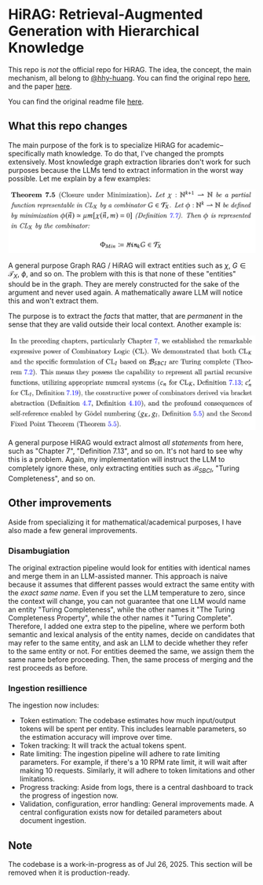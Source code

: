 # HiRAG: Retrieval-Augmented Generation with Hierarchical Knowledge

This repo is *not* the official repo for HiRAG. The idea, the concept, the main mechanism, all belong to [@hhy-huang](https://github.com/hhy-huang). You can find the original repo [here](https://github.com/hhy-huang/HiRAG), and the paper [here](https://arxiv.org/pdf/2503.10150).

You can find the original readme file [here](readme.hhy-huang.md).

## What this repo changes

The main purpose of the fork is to specialize HiRAG for academic– specifically math knowledge. To do that, I've changed the prompts extensively. Most knowledge graph extraction libraries don't work for such purposes because the LLMs tend to extract information in the worst way possible. Let me explain by a few examples:

![image-example](imgs/example_theorem.png)

A general purpose Graph RAG / HiRAG will extract entities such as $\chi$, $G \in \mathcal{T}_X$, $\phi$, and so on.
The problem with this is that none of these "entities" should be in the graph. They are merely constructed for the sake of the argument and never used again. A mathematically aware LLM will notice this and won't extract them.

The purpose is to extract the *facts* that matter, that are *permanent* in the sense that they are valid outside their local context. Another example is:

![image-example-2](imgs/example-section-text.png)

A general purpose HiRAG would extract almost *all statements* from here, such as "Chapter 7", "Definition 7.13", and so on. It's not hard to see why this is a problem.
Again, my implementation will instruct the LLM to completely ignore these, only extracting entities such as $\mathcal{B}_{SBCI}$, "Turing Completeness", and so on.

## Other improvements

Aside from specializing it for mathematical/academical purposes, I have also made a few general improvements.

### Disambugiation

The original extraction pipeline would look for entities with identical names and merge them in an LLM-assisted manner. This approach is naive because it assumes that different passes would extract the same entity with the *exact same name*. Even if you set the LLM temperature to zero, since the context will change, you can not guarantee that one LLM would name an entity "Turing Completeness", while the other names it "The Turing Completeness Property", while the other names it "Turing Complete". Therefore, I added one extra step to the pipeline, where we perform both semantic and lexical analysis of the entity names, decide on candidates that may refer to the same entity, and ask an LLM to decide whether they refer to the same entity or not. For entities deemed the same, we assign them the same name before proceeding. Then, the same process of merging and the rest proceeds as before.

### Ingestion resillience

The ingestion now includes:

- Token estimation: The codebase estimates how much input/output tokens will be spent per entity. This includes learnable parameters, so the estimation accuracy will improve over time.
- Token tracking: It will track the actual tokens spent.
- Rate limiting: The ingestion pipeline will adhere to rate limiting parameters. For example, if there's a 10 RPM rate limit, it will wait after making 10 requests. Similarly, it will adhere to token limitations and other limitations.
- Progress tracking: Aside from logs, there is a central dashboard to track the progress of ingestion now.
- Validation, configuration, error handling: General improvements made. A central configuration exists now for detailed parameters about document ingestion.

## Note

The codebase is a work-in-progress as of Jul 26, 2025. This section will be removed when it is production-ready.